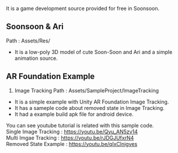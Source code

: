 It is a game development source provided for free in Soonsoon.


Soonsoon & Ari
--------------
Path : Assets/Res/
- It is a low-poly 3D model of cute Soon-Soon and Ari and a simple animation source.

AR Foundation Example
---------------------

1) Image Tracking
Path : Assets/SampleProject/ImageTracking
- It is a simple example with Unity AR Foundation Image Tracking.
- It has a sameple code about removed state in Image Tracking.
- It had a example build apk file for android device.

You can see youtube tutorial is related with this sample code.
<br> Single Image Tracking : https://youtu.be/Qyu_AN5zv14
<br> Multi Imgae Tracking : https://youtu.be/rJDGJUfxrN4
<br> Removed State Example : https://youtu.be/qIxClnigves
